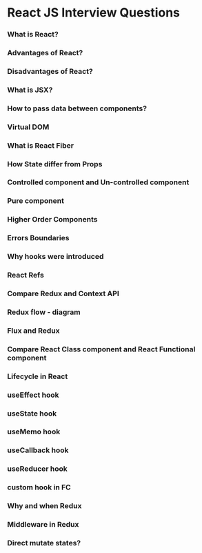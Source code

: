 # React JS Interview Questions

### What is React?
### Advantages of React?
### Disadvantages of React?
### What is JSX?
### How to pass data between components?
### Virtual DOM
### What is React Fiber
### How State differ from Props
### Controlled component and Un-controlled component
### Pure component
### Higher Order Components
### Errors Boundaries
### Why hooks were introduced
### React Refs
### Compare Redux and Context API
### Redux flow - diagram
### Flux and Redux
### Compare React Class component and React Functional component
### Lifecycle in React
### useEffect hook
### useState hook
### useMemo hook
### useCallback hook
### useReducer hook
### custom hook in FC
### Why and when Redux
### Middleware in Redux
### Direct mutate states?
